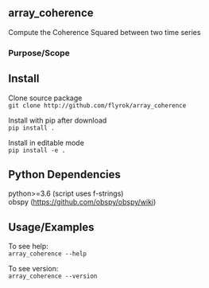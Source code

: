 ## array_coherence ##
Compute the Coherence Squared between two time series


### Purpose/Scope ###


## Install ##

Clone source package  
`git clone http://github.com/flyrok/array_coherence`

Install with pip after download  
`pip install .`

Install in editable mode  
`pip install -e .`


## Python Dependencies ##

python>=3.6 (script uses f-strings)  
obspy (https://github.com/obspy/obspy/wiki)  


## Usage/Examples ##

To see help:  
`array_coherence --help`    

To see version:  
`array_coherence --version`    



